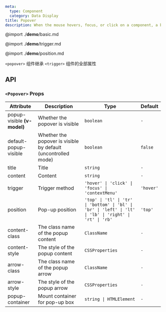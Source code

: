 ```yaml
meta:
  type: Component
  category: Data Display
title: Popover
description: When the mouse hovers, focus, or click on a component, a bubble-like card floating layer will pop up. You can manipulate the elements on the card.
```

@import ./**demo**/basic.md

@import ./**demo**/trigger.md

@import ./**demo**/position.md

`<popover>` 组件继承 `<trigger>` 组件的全部属性

## API

### `<Popover>` Props

|Attribute|Description|Type|Default|
|---|---|---|---|
|popup-visible **(v-model)**|Whether the popover is visible|`boolean`|`-`|
|default-popup-visible|Whether the popover is visible by default (uncontrolled mode)|`boolean`|`false`|
|title|Title|`string`|`-`|
|content|Content|`string`|`-`|
|trigger|Trigger method|`'hover' \| 'click' \| 'focus' \| 'contextMenu'`|`'hover'`|
|position|Pop-up position|`'top' \| 'tl' \| 'tr' \| 'bottom' \| 'bl' \| 'br' \| 'left' \| 'lt' \| 'lb' \| 'right' \| 'rt' \| 'rb'`|`'top'`|
|content-class|The class name of the popup content|`ClassName`|`-`|
|content-style|The style of the popup content|`CSSProperties`|`-`|
|arrow-class|The class name of the popup arrow|`ClassName`|`-`|
|arrow-style|The style of the popup arrow|`CSSProperties`|`-`|
|popup-container|Mount container for pop-up box|`string \| HTMLElement`|`-`|